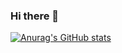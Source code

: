 ### Hi there 👋
[![Anurag's GitHub stats](https://github-readme-stats.vercel.app/api?username=dmitrymatin)](https://github.com/anuraghazra/github-readme-stats)

<!--
**dmitrymatin/dmitrymatin** is a ✨ _special_ ✨ repository because its `README.md` (this file) appears on your GitHub profile.

Here are some ideas to get you started:

- 🔭 I’m currently working on ...
- 🌱 I’m currently learning ...
- 👯 I’m looking to collaborate on ...
- 🤔 I’m looking for help with ...
- 💬 Ask me about ...
- 📫 How to reach me: ...
- 😄 Pronouns: ...
- ⚡ Fun fact: ...
-->

